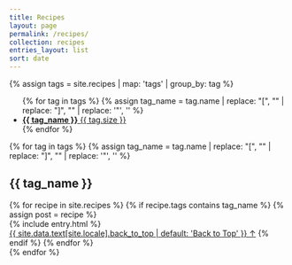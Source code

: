 ```yaml
---
title: Recipes
layout: page
permalink: /recipes/
collection: recipes
entries_layout: list
sort: date
---
```


{% assign tags =  site.recipes | map: 'tags' | group_by: tag %}

<ul class="taxonomy-index">
  {% for tag in tags %}
    {% assign tag_name = tag.name | replace: "[", "" | replace: "]", "" | replace: '"', '' %}
    <li>
      <a href="#{{ tag.name | slugify }}">
        <strong>{{ tag_name }}</strong> <span class="taxonomy-count">{{ tag.size }}</span>
      </a>
    </li>
  {% endfor %}
</ul>

{% for tag in tags %}
{% assign tag_name = tag.name | replace: "[", "" | replace: "]", "" | replace: '"', '' %}

<section id="{{ tag_name| slugify }}" class="taxonomy-section">
  <h2 class="taxonomy-title">{{ tag_name }}</h2>
  {% for recipe in site.recipes %}
    {% if recipe.tags contains tag_name %}
    {% assign post = recipe %}
      <div class="entries-{{ page.entries_layout | default: 'list' }}">
        {% include entry.html %}
      </div>
      <a href="#page-title" class="back-to-top">{{ site.data.text[site.locale].back_to_top | default: 'Back to Top' }} &uarr;</a>
    {% endif %}
  {% endfor %}
</section>
{% endfor %}
